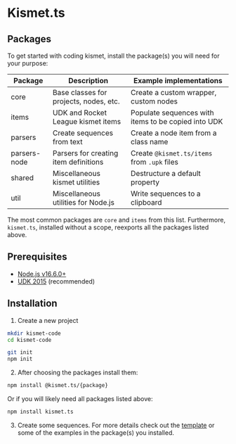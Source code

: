 # Kismet.ts

## Packages

To get started with coding kismet, install the package(s) you will need for your purpose:

| Package      | Description                            | Example implementations                             |
| ------------ | -------------------------------------- | --------------------------------------------------- |
| core         | Base classes for projects, nodes, etc. | Create a custom wrapper, custom nodes               |
| items        | UDK and Rocket League kismet items     | Populate sequences with items to be copied into UDK |
| parsers      | Create sequences from text             | Create a node item from a class name                |
| parsers-node | Parsers for creating item definitions  | Create `@kismet.ts/items` from `.upk` files         |
| shared       | Miscellaneous kismet utilities         | Destructure a default property                      |
| util         | Miscellaneous utilities for Node.js    | Write sequences to a clipboard                      |

The most common packages are `core` and `items` from this list.
Furthermore, `kismet.ts`, installed without a scope, reexports all the packages listed above.

## Prerequisites

- [Node.js v16.6.0+](https://nodejs.org/)
- [UDK 2015][rlmm] (recommended)

## Installation

1. Create a new project

```sh
mkdir kismet-code
cd kismet-code

git init
npm init
```

2. After choosing the packages install them:

```sh
npm install @kismet.ts/{package}
```

Or if you will likely need all packages listed above:

```sh
npm install kismet.ts
```

3. Create some sequences. For more details check out the [template](https://github.com/ghostrider-05/kismet.ts-template) or some of the examples in the package(s) you installed.

[rlmm]: https://rocketleaguemapmaking.com